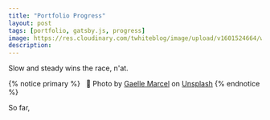 ```yaml
---
title: "Portfolio Progress"
layout: post
tags: [portfolio, gatsby.js, progress]
image: https://res.cloudinary.com/twhiteblog/image/upload/v1601524664/wip.jpg
description:
---
```


Slow and steady wins the race, n'at.

{% notice primary %}
  📸 Photo by [Gaelle Marcel](https://unsplash.com/@gaellemarcel?utm_source=unsplash&utm_medium=referral&utm_content=creditCopyText) on [Unsplash](https://unsplash.com/s/photos/progress?utm_source=unsplash&utm_medium=referral&utm_content=creditCopyText)
{% endnotice %}

So far,